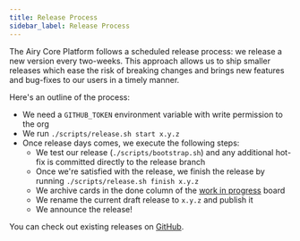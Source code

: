 ```yaml
---
title: Release Process
sidebar_label: Release Process
---
```


The Airy Core Platform follows a scheduled release process: we release a new
version every two-weeks. This approach allows us to ship smaller releases which
ease the risk of breaking changes and brings new features and bug-fixes to our
users in a timely manner.

Here's an outline of the process:

- We need a `GITHUB_TOKEN` environment variable with write permission to the org
- We run `./scripts/release.sh start x.y.z`
- Once release days comes, we execute the following steps:
  - We test our release (`./scripts/bootstrap.sh`) and any
    additional hot-fix is committed directly to the release branch
  - Once we're satisfied with the release, we finish the release by running `./scripts/release.sh finish x.y.z`
  - We archive cards in the done column of the [work in progress](https://github.com/airyhq/airy/projects/1) board
  - We rename the current draft release to `x.y.z` and publish it
  - We announce the release!

You can check out existing releases on [GitHub](https://github.com/airyhq/airy/releases).
